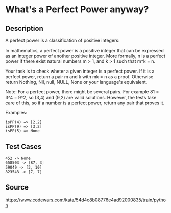 # What's a Perfect Power anyway?

## Description 

A perfect power is a classification of positive integers:

In mathematics, a perfect power is a positive integer that can be expressed as an integer power of another positive integer. More formally, n is a perfect power if there exist natural numbers m > 1, and k > 1 such that m^k = n.

Your task is to check wheter a given integer is a perfect power. If it is a perfect power, return a pair m and k with mk = n as a proof. Otherwise return Nothing, Nil, null, NULL, None or your language's equivalent.

Note: For a perfect power, there might be several pairs. For example 81 = 3^4 = 9^2, so (3,4) and (9,2) are valid solutions. However, the tests take care of this, so if a number is a perfect power, return any pair that proves it.

Examples:

    isPP(4) => [2,2]
    isPP(9) => [3,2]
    isPP(5) => None

## Test Cases

    452 -> None
    658503 -> [87, 3]
    59049 -> [3, 10]
    823543 -> [7, 7]

## Source
https://www.codewars.com/kata/54d4c8b08776e4ad92000835/train/python
